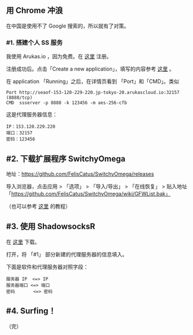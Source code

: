 ## 用 Chrome 冲浪

在中国是使用不了 Google 搜索的，所以就有了对策。

### #1. 搭建个人 SS 服务

我使用 Arukas.io ，因为免费。在 [这里](https://app.arukas.io/) 注册。

注册成功后。点击「Create a new application」，填写的内容参考 [这里](http://www.iqcni.com/other/12.html) 。

在 application 「Running」之后，在详情页看到 「Port」和「CMD」。类似

```
Port http://seaof-153-120-229-220.jp-tokyo-20.arukascloud.io:32157 (8888/tcp)
CMD  ssserver -p 8888 -k 123456 -m aes-256-cfb
```

这是代理服务器信息：

```
IP：153.120.229.220
端口：32157
密码：123456
```

## #2. 下载扩展程序 SwitchyOmega

地址：https://github.com/FelisCatus/SwitchyOmega/releases

导入浏览器，点击应用 > 「选项」 > 「导入/导出」 > 「在线恢复」 > 贴入地址 「https://github.com/FelisCatus/SwitchyOmega/wiki/GFWList.bak」

（也可以参考 [这里](https://github.com/FelisCatus/SwitchyOmega/wiki/GFWList) 的教程）

## #3. 使用 ShadowsocksR

在 [这里](https://github.com/shadowsocksr/shadowsocksr-csharp/releases) 下载。

打开，将 「#1」 部分新建的代理服务器的信息填入。

下面是软件和代理服务器对照字段：

```
服务器 IP  <=> IP
服务器端口 <=> 端口
密码       <=> 密码
```

## #4. Surfing！

（完）


